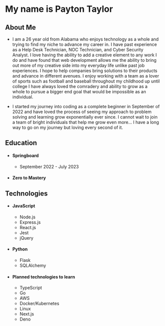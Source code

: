# My name is Payton Taylor

## About Me
- I am a 26 year old from Alabama who enjoys technology as a whole and trying to find my niche to advance my career in. I have past experience as a Help Desk Technician, NOC Technician, and Cyber Security Analyst. I love having the ability to add a creative element to any work I do and have found that web development allows me the ability to bring out more of my creative side into my everyday life unlike past job experiences. I hope to help companies bring solutions to their products and advance in different avenues. I enjoy working with a team as a lover of sports such as football and baseball throughout my childhood up until college I have always loved the comradery and ability to grow as a whole to pursue a bigger end goal that would be impossible as an individual.

- I started my journey into coding as a complete beginner in September of 2022 and have loved the process of seeing my approach to problem solving and learning grow exponentially ever since. I cannot wait to join a team of bright individuals that help me grow even more... I have a long way to go on my journey but loving every second of it.

## Education
- #### Springboard
  - September 2022 - July 2023
- #### Zero to Mastery

## Technologies

- #### JavaScript
  - Node.js
  - Express.js
  - React.js
  - Jest
  - jQuery
- #### Python
  - Flask
  - SQLAlchemy

- #### Planned technologies to learn
  - TypeScript
  - Go
  - AWS
  - Docker/Kubernetes
  - Linux
  - Next.js
  - Deno

<!---
paytontaylor/paytontaylor is a ✨ special ✨ repository because its `README.md` (this file) appears on your GitHub profile.
You can click the Preview link to take a look at your changes.
--->
